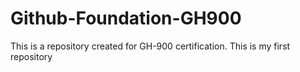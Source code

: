# Github-Foundation-GH900
This is a repository created for GH-900 certification. This is my first repository
